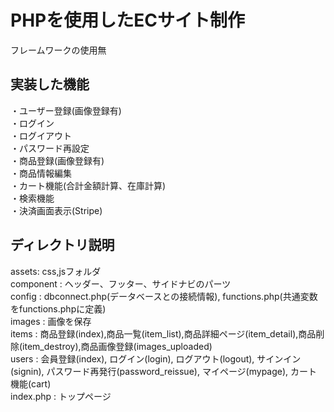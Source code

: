 # PHPを使用したECサイト制作  
フレームワークの使用無  

## 実装した機能  
・ユーザー登録(画像登録有)  
・ログイン  
・ログイアウト  
・パスワード再設定  
・商品登録(画像登録有)  
・商品情報編集  
・カート機能(合計金額計算、在庫計算)  
・検索機能  
・決済画面表示(Stripe)  

## ディレクトリ説明
assets: css,jsフォルダ  
component : ヘッダー、フッター、サイドナビのパーツ  
config : dbconnect.php(データベースとの接続情報), functions.php(共通変数をfunctions.phpに定義)  
images : 画像を保存  
items : 商品登録(index),商品一覧(item_list),商品詳細ページ(item_detail),商品削除(item_destroy),商品画像登録(images_uploaded)  
users : 会員登録(index), ログイン(login), ログアウト(logout), サインイン(signin), パスワード再発行(password_reissue), マイページ(mypage), カート機能(cart)  
index.php : トップページ  
 
